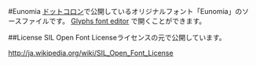 #Eunomia
[ドットコロン](http://dotcolon.net/)で公開しているオリジナルフォント「Eunomia」のソースファイルです。
[Glyphs font editor](http://glyphsapp.com/) で開くことができます。


##License
SIL Open Font Licenseライセンスの元で公開しています。

http://ja.wikipedia.org/wiki/SIL_Open_Font_License